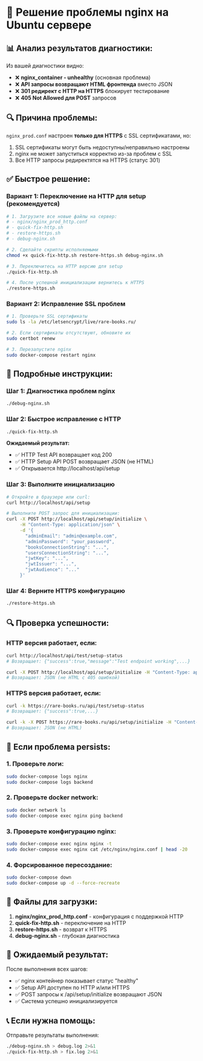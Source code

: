 # 🎯 Решение проблемы nginx на Ubuntu сервере

## 📊 Анализ результатов диагностики:

Из вашей диагностики видно:
- ❌ **nginx_container - unhealthy** (основная проблема)
- ❌ **API запросы возвращают HTML фронтенда** вместо JSON
- ❌ **301 редирект с HTTP на HTTPS** блокирует тестирование
- ❌ **405 Not Allowed для POST** запросов

## 🔍 Причина проблемы:
`nginx_prod.conf` настроен **только для HTTPS** с SSL сертификатами, но:
1. SSL сертификаты могут быть недоступны/неправильно настроены
2. nginx не может запуститься корректно из-за проблем с SSL
3. Все HTTP запросы редиректятся на HTTPS (статус 301)

## ✅ Быстрое решение:

### Вариант 1: Переключение на HTTP для setup (рекомендуется)

```bash
# 1. Загрузите все новые файлы на сервер:
# - nginx/nginx_prod_http.conf
# - quick-fix-http.sh  
# - restore-https.sh
# - debug-nginx.sh

# 2. Сделайте скрипты исполняемыми
chmod +x quick-fix-http.sh restore-https.sh debug-nginx.sh

# 3. Переключитесь на HTTP версию для setup
./quick-fix-http.sh

# 4. После успешной инициализации вернитесь к HTTPS
./restore-https.sh
```

### Вариант 2: Исправление SSL проблем

```bash
# 1. Проверьте SSL сертификаты
sudo ls -la /etc/letsencrypt/live/rare-books.ru/

# 2. Если сертификаты отсутствуют, обновите их
sudo certbot renew

# 3. Перезапустите nginx
sudo docker-compose restart nginx
```

## 🔧 Подробные инструкции:

### Шаг 1: Диагностика проблем nginx
```bash
./debug-nginx.sh
```

### Шаг 2: Быстрое исправление с HTTP
```bash
./quick-fix-http.sh
```

**Ожидаемый результат:**
- ✅ HTTP Test API возвращает код 200
- ✅ HTTP Setup API POST возвращает JSON (не HTML)
- ✅ Открывается http://localhost/api/setup

### Шаг 3: Выполните инициализацию
```bash
# Откройте в браузере или curl:
curl http://localhost/api/setup

# Выполните POST запрос для инициализации:
curl -X POST http://localhost/api/setup/initialize \
     -H "Content-Type: application/json" \
     -d '{
       "adminEmail": "admin@example.com",
       "adminPassword": "your_password",
       "booksConnectionString": "...",
       "usersConnectionString": "...",
       "jwtKey": "...",
       "jwtIssuer": "...",
       "jwtAudience": "..."
     }'
```

### Шаг 4: Верните HTTPS конфигурацию
```bash
./restore-https.sh
```

## 🔍 Проверка успешности:

### HTTP версия работает, если:
```bash
curl http://localhost/api/test/setup-status
# Возвращает: {"success":true,"message":"Test endpoint working",...}

curl -X POST http://localhost/api/setup/initialize -H "Content-Type: application/json" -d '{"test":"data"}'
# Возвращает: JSON (не HTML с 405 ошибкой)
```

### HTTPS версия работает, если:
```bash
curl -k https://rare-books.ru/api/test/setup-status  
# Возвращает: {"success":true,...}

curl -k -X POST https://rare-books.ru/api/setup/initialize -H "Content-Type: application/json" -d '{"test":"data"}'
# Возвращает: JSON (не HTML)
```

## 🚨 Если проблема persists:

### 1. Проверьте логи:
```bash
sudo docker-compose logs nginx
sudo docker-compose logs backend
```

### 2. Проверьте docker network:
```bash
sudo docker network ls
sudo docker-compose exec nginx ping backend
```

### 3. Проверьте конфигурацию nginx:
```bash
sudo docker-compose exec nginx nginx -t
sudo docker-compose exec nginx cat /etc/nginx/nginx.conf | head -20
```

### 4. Форсированное пересоздание:
```bash
sudo docker-compose down
sudo docker-compose up -d --force-recreate
```

## 📁 Файлы для загрузки:

1. **nginx/nginx_prod_http.conf** - конфигурация с поддержкой HTTP
2. **quick-fix-http.sh** - переключение на HTTP
3. **restore-https.sh** - возврат к HTTPS
4. **debug-nginx.sh** - глубокая диагностика

## 🎯 Ожидаемый результат:

После выполнения всех шагов:
- ✅ nginx контейнер показывает статус "healthy"  
- ✅ Setup API доступен по HTTP и/или HTTPS
- ✅ POST запросы к /api/setup/initialize возвращают JSON
- ✅ Система успешно инициализируется

## 📞 Если нужна помощь:

Отправьте результаты выполнения:
```bash
./debug-nginx.sh > debug.log 2>&1
./quick-fix-http.sh > fix.log 2>&1
```
